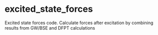 # excited_state_forces
Excited state forces code. Calculate forces after excitation by combining results from GW/BSE and DFPT calculations
